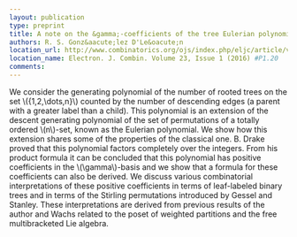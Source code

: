 ```yaml
---
layout: publication
type: preprint
title: A note on the &gamma;-coefficients of the tree Eulerian polynomial
authors: R. S. Gonz&aacute;lez D'Le&oacute;n
location_url: http://www.combinatorics.org/ojs/index.php/eljc/article/view/v23i1p20
location_name: Electron. J. Combin. Volume 23, Issue 1 (2016) #P1.20
comments:
--- 
```


We consider the generating polynomial of the number of rooted trees on the set 
\\(\{1,2,\dots,n\}\\) counted by the number of descending edges (a parent with a greater label than a 
child). This polynomial is an extension of the 
descent generating polynomial of the set of permutations of a totally ordered \\(n\\)-set, known as 
the Eulerian polynomial. We show how this extension shares some of the properties of the 
classical one. B. Drake proved that this polynomial factors completely over the integers.
From his product formula it can be concluded that this polynomial has positive coefficients in 
the \\(\gamma\\)-basis and we show that a formula for these coefficients can also be derived. 
We discuss various combinatorial interpretations of these positive 
coefficients in terms of leaf-labeled binary trees and in terms of the 
Stirling permutations introduced by Gessel and Stanley. These interpretations are derived from 
previous results of the author and Wachs related to the poset of weighted 
partitions and the free multibracketed Lie algebra.

